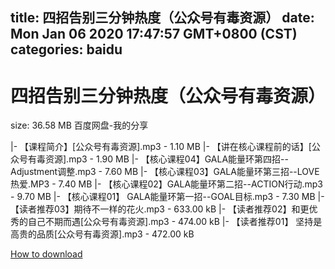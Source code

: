
title: 四招告别三分钟热度（公众号有毒资源）
date: Mon Jan 06 2020 17:47:57 GMT+0800 (CST)    
categories: baidu
---

# 四招告别三分钟热度（公众号有毒资源）
size: 36.58 MB
 百度网盘-我的分享
 
|- 【课程简介】[公众号有毒资源].mp3 - 1.10 MB
|- 【讲在核心课程前的话】[公众号有毒资源].mp3 - 1.90 MB
|- 【核心课程04】GALA能量环第四招--Adjustment调整.mp3 - 7.60 MB
|- 【核心课程03】GALA能量环第三招--LOVE热爱.MP3 - 7.40 MB
|- 【核心课程02】GALA能量环第二招--ACTION行动.mp3 - 9.70 MB
|- 【核心课程01】 GALA能量环第一招--GOAL目标.mp3 - 7.30 MB
|- 【读者推荐03】期待不一样的花火.mp3 - 633.00 kB
|- 【读者推荐02】和更优秀的自己不期而遇[公众号有毒资源].mp3 - 474.00 kB
|- 【读者推荐01】 坚持是高贵的品质[公众号有毒资源].mp3 - 472.00 kB

[How to download](https://bpcam.bemobtrk.com/go/2ceec3aa-1ca2-46d6-b9ff-aaa5c184517c?jno=4887)